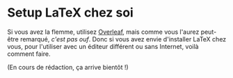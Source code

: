 # Setup LaTeX chez soi

Si vous avez la flemme, utilisez [Overleaf](https://www.overleaf.com/), mais comme vous l'aurez peut-être remarqué, _c'est pas ouf_. Donc si vous avez envie d'installer LaTeX chez vous,
pour l'utiliser avec un éditeur différent ou sans Internet, voilà comment faire.

(En cours de rédaction, ça arrive bientôt !)
